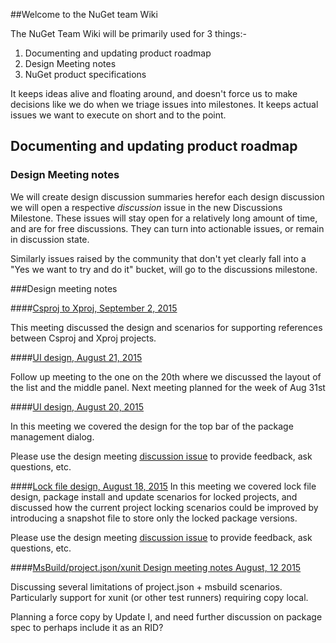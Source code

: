##Welcome to the NuGet team Wiki

The NuGet Team Wiki will be primarily used for 3 things:-

1. Documenting and updating product roadmap
2. Design Meeting notes
3. NuGet product specifications

It keeps ideas alive and floating around, and doesn't force us to make decisions like we do when we triage issues into milestones. It keeps actual issues we want to execute on short and to the point.

## Documenting and updating product roadmap

### Design Meeting notes

We will create design discussion summaries herefor each design discussion we will open a respective *discussion* issue in the new Discussions Milestone. These issues will stay open for a relatively long amount of time, and are for free discussions. They can turn into actionable issues, or remain in discussion state.

Similarly issues raised by the community that don't yet clearly fall into a "Yes we want to try and do it" bucket, will go to the discussions milestone.

###Design meeting notes

####[Csproj to Xproj, September 2, 2015](https://github.com/NuGet/Home/wiki/Csproj-to-Xproj-reference-design-meeting-notes-September-2,-2015)

This meeting discussed the design and scenarios for supporting references between Csproj and Xproj projects.

####[UI design, August 21, 2015](https://github.com/NuGet/Home/wiki/NuGet-UI-design-meeting-notes-August-21,-2015)

Follow up meeting to the one on the 20th where we discussed the layout of the list and the middle panel. Next meeting planned for the week of Aug 31st

####[UI design, August 20, 2015](https://github.com/NuGet/Home/wiki/NuGet-UI-design-meeting-notes-August-20-2015)

In this meeting we covered the design for the top bar of the package management dialog.

Please use the design meeting [discussion issue](https://github.com/NuGet/Home/issues/1236) to provide feedback, ask questions, etc.

####[Lock file design, August 18, 2015](https://github.com/NuGet/Home/wiki/Lock-file-design-meeting-notes---August-18,-2015)
In this meeting we covered lock file design, package install and update scenarios for locked projects, and discussed how the current project locking scenarios could be improved by introducing a snapshot file to store only the locked package versions.

Please use the design meeting [discussion issue](https://github.com/NuGet/Home/issues/1233) to provide feedback, ask questions, etc.

####[MsBuild/project.json/xunit Design meeting notes August, 12 2015](https://github.com/NuGet/Home/wiki/MsBuild---project.json---xunit-Design-meeting-notes-August,-12-2015)

Discussing several limitations of project.json + msbuild scenarios. Particularly support for xunit (or other test runners) requiring copy local.

Planning a force copy by Update I, and need further discussion on package spec to perhaps include it as an RID?
